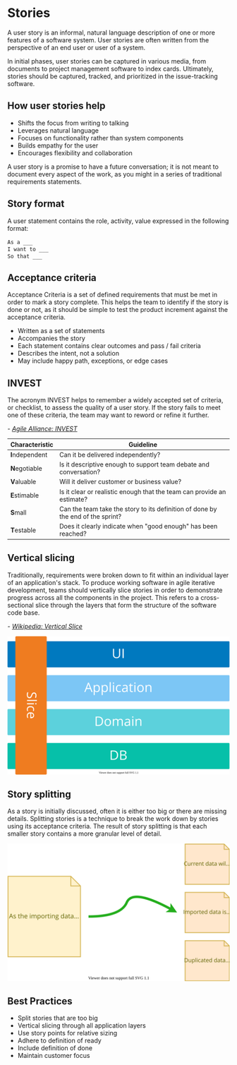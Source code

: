 # Stories

A user story is an informal, natural language description of one or more features of a software system. User stories are often written from the perspective of an end user or user of a system.

In initial phases, user stories can be captured in various media, from documents to project management software to index cards. Ultimately, stories should be captured, tracked, and prioritized in the issue-tracking software.

## How user stories help

- Shifts the focus from writing to talking
- Leverages natural language
- Focuses on functionality rather than system components
- Builds empathy for the user
- Encourages flexibility and collaboration

A user story is a promise to have a future conversation; it is not meant to document every aspect of the work, as you might in a series of traditional requirements statements.

## Story format

A user statement contains the role, activity, value expressed in the following format:

```
As a ___
I want to ___
So that ___
```

## Acceptance criteria

Acceptance Criteria is a set of defined requirements that must be met in order to mark a story complete. This helps the team to identify if the story is done or not, as it should be simple to test the product increment against the acceptance criteria.

- Written as a set of statements
- Accompanies the story
- Each statement contains clear outcomes and pass / fail criteria
- Describes the intent, not a solution
- May include happy path, exceptions, or edge cases

## INVEST

The acronym INVEST helps to remember a widely accepted set of criteria, or checklist, to assess the quality of a user story. If the story fails to meet one of these criteria, the team may want to reword or refine it further.

_- [Agile Alliance: INVEST](https://www.agilealliance.org/glossary/invest/)_

| Characteristic | Guideline |
| -- | -- |
| **I**ndependent | Can it be delivered independently? |
| **N**egotiable | Is it descriptive enough to support team debate and conversation? |
| **V**aluable | Will it deliver customer or business value? |
| **E**stimable | Is it clear or realistic enough that the team can provide an estimate? |
| **S**mall | Can the team take the story to its definition of done by the end of the sprint? |
| **T**estable | Does it clearly indicate when "good enough" has been reached? |

## Vertical slicing

Traditionally, requirements were broken down to fit within an individual layer of an application's stack. To produce working software in agile iterative development, teams should vertically slice stories in order to demonstrate progress across all the components in the project. This refers to a cross-sectional slice through the layers that form the structure of the software code base.

_- [Wikipedia: Vertical Slice](https://en.wikipedia.org/wiki/Vertical_slice)_

![Four horizontal bars labeled UI, Application, Domain, and DB, with one vertical bar crossing all four components](img4/agile-vertical-slicing.svg ':size=450px')

## Story splitting

As a story is initially discussed, often it is either too big or there are missing details. Splitting stories is a technique to break the work down by stories using its acceptance criteria. The result of story splitting is that each smaller story contains a more granular level of detail.

![One ticket being split into three smaller related tickets](img4/agile-story-splitting.svg)

## Best Practices

- Split stories that are too big
- Vertical slicing through all application layers
- Use story points for relative sizing
- Adhere to definition of ready
- Include definition of done
- Maintain customer focus
